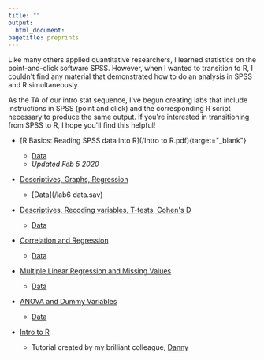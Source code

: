 ```yaml
---
title: ""
output:
  html_document:
pagetitle: preprints
---
```

Like many others applied quantitative researchers, I learned statistics on the point-and-click software SPSS.  However, when I wanted to transition to R, I couldn't find any material that demonstrated how to do an analysis in SPSS and R simultaneously.        

As the TA of our intro stat sequence, I've begun creating labs that include instructions in SPSS (point and click) and the corresponding R script necessary to produce the same output.  If you're interested in transitioning from SPSS to R, I hope you'll find this helpful!

- [R Basics: Reading SPSS data into R](/Intro to R.pdf){target="_blank"}
  - [Data](/lab7data.sav)
  - *Updated Feb 5 2020*

- [Descriptives, Graphs, Regression](/Lab_6.pdf)
  - [Data](/lab6 data.sav)  

- [Descriptives, Recoding variables, T-tests, Cohen's D](/Lab-7.pdf)
  - [Data](/lab7data.sav)

- [Correlation and Regression](/Lab-1.pdf)
  - [Data](/lab1data.sav)

- [Multiple Linear Regression and Missing Values](/Lab-2.pdf)
  - [Data](/week2d.sav)
  
- [ANOVA and Dummy Variables](/Week-4-Lab.pdf)
  - [Data](/Week4.sav)
  
- [Intro to R](http://www.dbkatz.com/1/01/01/beginning-a-new-intro-to-r-workshop/) 
  - Tutorial created by my brilliant colleague, [Danny](https://twitter.com/DanK_atz)
